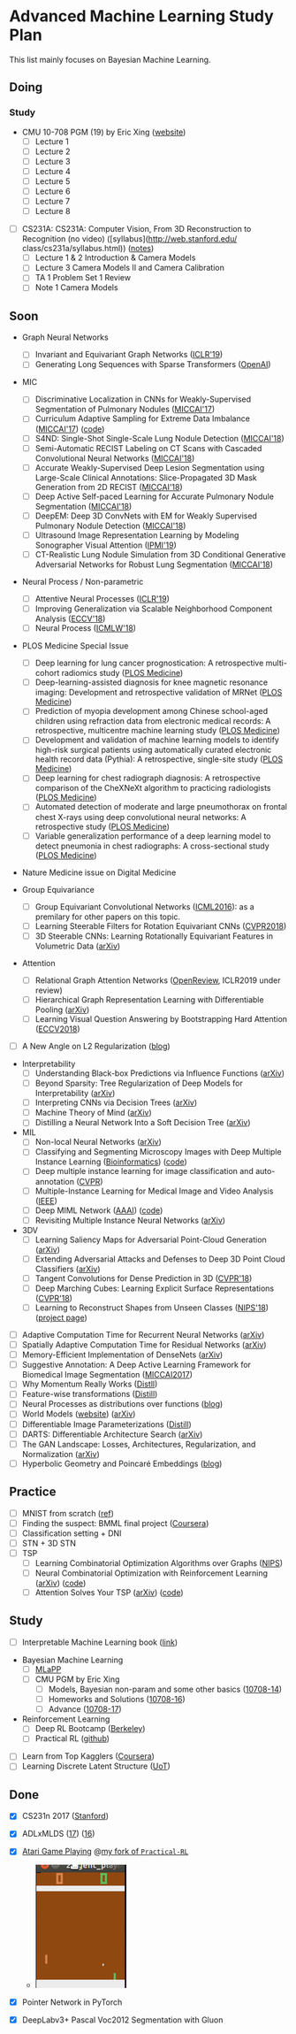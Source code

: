 # Advanced Machine Learning Study Plan
This list mainly focuses on Bayesian Machine Learning.

## Doing

### Study
* CMU 10-708 PGM (19) by Eric Xing ([website](https://sailinglab.github.io/pgm-spring-2019/))
  * [ ] Lecture 1
  * [ ] Lecture 2
  * [ ] Lecture 3
  * [ ] Lecture 4
  * [ ] Lecture 5
  * [ ] Lecture 6
  * [ ] Lecture 7
  * [ ] Lecture 8

* [ ] CS231A: CS231A: Computer Vision, From 3D Reconstruction to Recognition (no video) ([syllabus](http://web.stanford.edu/ class/cs231a/syllabus.html)) ([notes](http://web.stanford.edu/class/cs231a/course_notes.html))
  * [ ] Lecture 1 & 2 Introduction & Camera Models
  * [ ] Lecture 3 Camera Models II and Camera Calibration
  * [ ] TA 1 Problem Set 1 Review
  * [ ] Note 1 Camera Models

## Soon
* Graph Neural Networks

  * [ ] Invariant and Equivariant Graph Networks ([ICLR'19](https://openreview.net/forum?id=Syx72jC9tm))  
  * [ ] Generating Long Sequences with Sparse Transformers ([OpenAI](https://openai.com/blog/sparse-transformer/))
* MIC
  * [ ] Discriminative Localization in CNNs for Weakly-Supervised Segmentation of Pulmonary Nodules ([MICCAI'17](https://arxiv.org/abs/1707.01086))
  * [ ] Curriculum Adaptive Sampling for Extreme Data Imbalance ([MICCAI'17](https://link.springer.com/chapter/10.1007/978-3-319-66179-7_73)) ([code](https://github.com/taki0112/CASED-Tensorflow))
  * [ ] S4ND: Single-Shot Single-Scale Lung Nodule Detection ([MICCAI'18](https://arxiv.org/abs/1805.02279))
  * [ ] Semi-Automatic RECIST Labeling on CT Scans with Cascaded Convolutional Neural Networks ([MICCAI'18](https://arxiv.org/abs/1806.09507))
  * [ ] Accurate Weakly-Supervised Deep Lesion Segmentation using Large-Scale Clinical Annotations: Slice-Propagated 3D Mask Generation from 2D RECIST ([MICCAI'18](https://arxiv.org/abs/1807.01172))
  * [ ] Deep Active Self-paced Learning for Accurate Pulmonary Nodule Segmentation ([MICCAI'18](https://www.researchgate.net/publication/327629896_Deep_Active_Self-paced_Learning_for_Accurate_Pulmonary_Nodule_Segmentation))
  * [ ] DeepEM: Deep 3D ConvNets with EM for Weakly Supervised Pulmonary Nodule Detection ([MICCAI'18](https://link.springer.com/chapter/10.1007/978-3-030-00934-2_90))
  * [ ] Ultrasound Image Representation Learning by Modeling Sonographer Visual Attention ([IPMI'19](https://arxiv.org/abs/1903.02974))
  * [ ] CT-Realistic Lung Nodule Simulation from 3D Conditional Generative Adversarial Networks for Robust Lung Segmentation ([MICCAI'18](https://arxiv.org/abs/1806.04051))

* Neural Process / Non-parametric
  * [ ] Attentive Neural Processes ([ICLR'19](https://arxiv.org/pdf/1901.05761.pdf))
  * [ ] Improving Generalization via Scalable Neighborhood Component Analysis ([ECCV'18](https://arxiv.org/abs/1808.04699))
  * [ ] Neural Process ([ICMLW'18](https://arxiv.org/pdf/1807.01622.pdf))
* PLOS Medicine Special Issue
  * [ ] Deep learning for lung cancer prognostication: A retrospective multi-cohort radiomics study ([PLOS Medicine](https://journals.plos.org/plosmedicine/article?id=10.1371/journal.pmed.1002711))
  * [ ] Deep-learning-assisted diagnosis for knee magnetic resonance imaging: Development and retrospective validation of MRNet ([PLOS Medicine]())
  * [ ] Prediction of myopia development among Chinese school-aged children using refraction data from electronic medical records: A retrospective, multicentre machine learning study ([PLOS Medicine](https://journals.plos.org/plosmedicine/article?id=10.1371/journal.pmed.1002674))
  * [ ] Development and validation of machine learning models to identify high-risk surgical patients using automatically curated electronic health record data (Pythia): A retrospective, single-site study ([PLOS Medicine](https://journals.plos.org/plosmedicine/article/authors?id=10.1371/journal.pmed.1002701))
  * [ ] Deep learning for chest radiograph diagnosis: A retrospective comparison of the CheXNeXt algorithm to practicing radiologists ([PLOS Medicine](https://journals.plos.org/plosmedicine/article?id=10.1371/journal.pmed.1002686))
  * [ ] Automated detection of moderate and large pneumothorax on frontal chest X-rays using deep convolutional neural networks: A retrospective study ([PLOS Medicine](http://dx.plos.org/10.1371/journal.pmed.1002697))
  * [ ] Variable generalization performance of a deep learning model to detect pneumonia in chest radiographs: A cross-sectional study ([PLOS Medicine](https://journals.plos.org/plosmedicine/article?id=10.1371/journal.pmed.1002683))
* Nature Medicine issue on Digital Medicine
* Group Equivariance
  * [ ] Group Equivariant Convolutional Networks ([ICML2016](https://arxiv.org/abs/1602.07576)): as a premilary for other papers on this topic.
  * [ ] Learning Steerable Filters for Rotation Equivariant CNNs ([CVPR2018](http://openaccess.thecvf.com/content_cvpr_2018/papers/Weiler_Learning_Steerable_Filters_CVPR_2018_paper.pdf))
  * [ ] 3D Steerable CNNs: Learning Rotationally Equivariant Features in Volumetric Data ([arXiv](https://arxiv.org/abs/1807.02547))
* Attention
  * [ ] Relational Graph Attention Networks ([OpenReview](https://openreview.net/forum?id=Bklzkh0qFm), ICLR2019 under review)
  * [ ] Hierarchical Graph Representation Learning with Differentiable Pooling ([arXiv](https://arxiv.org/abs/1806.08804))
  * [ ] Learning Visual Question Answering by Bootstrapping Hard Attention ([ECCV2018](https://arxiv.org/abs/1808.00300))
* [ ] A New Angle on L2 Regularization ([blog](https://thomas-tanay.github.io/post--L2-regularization/))
* Interpretability
  * [ ] Understanding Black-box Predictions via Influence Functions ([arXiv](https://arxiv.org/abs/1703.04730))
  * [ ] Beyond Sparsity: Tree Regularization of Deep Models for Interpretability ([arXiv](https://arxiv.org/abs/1711.06178))
  * [ ] Interpreting CNNs via Decision Trees ([arXiv](https://arxiv.org/abs/1802.00121))
  * [ ] Machine Theory of Mind ([arXiv](https://arxiv.org/abs/1802.07740))
  * [ ] Distilling a Neural Network Into a Soft Decision Tree ([arXiv](https://arxiv.org/abs/1711.09784))
* MIL
  * [ ] Non-local Neural Networks ([arXiv](https://arxiv.org/abs/1711.07971))
  * [ ] Classifying and Segmenting Microscopy Images with Deep Multiple Instance Learning ([Bioinformatics](https://www.ncbi.nlm.nih.gov/pmc/articles/PMC4908336/pdf/btw252.pdf)) ([code](https://github.com/dancsalo/TensorFlow-MIL))
  * [ ] Deep multiple instance learning for image classification and auto-annotation ([CVPR](https://www.cv-foundation.org/openaccess/content_cvpr_2015/papers/Wu_Deep_Multiple_Instance_2015_CVPR_paper.pdf))
  * [ ] Multiple-Instance Learning for Medical Image and Video Analysis ([IEEE](http://ieeexplore.ieee.org/document/7812612/))
  * [ ] Deep MIML Network ([AAAI](https://github.com/kingfengji/DeepMIML)) ([code](https://github.com/kingfengji/DeepMIML))
  * [ ] Revisiting Multiple Instance Neural Networks ([arXiv](https://arxiv.org/abs/1610.02501))
* 3DV
  * [ ] Learning Saliency Maps for Adversarial Point-Cloud Generation ([arXiv](https://arxiv.org/abs/1812.01687))
  * [ ] Extending Adversarial Attacks and Defenses to Deep 3D Point Cloud Classifiers ([arXiv](https://arxiv.org/abs/1901.03006))
  * [ ] Tangent Convolutions for Dense Prediction in 3D ([CVPR'18](https://arxiv.org/abs/1807.02443))
  * [ ] Deep Marching Cubes: Learning Explicit Surface Representations ([CVPR'18](http://www.cvlibs.net/publications/Liao2018CVPR.pdf))
  * [ ] Learning to Reconstruct Shapes from Unseen Classes ([NIPS'18](https://papers.nips.cc/paper/7494-learning-to-reconstruct-shapes-from-unseen-classes)) ([project page](http://genre.csail.mit.edu/))
* [ ] Adaptive Computation Time for Recurrent Neural Networks ([arXiv](https://arxiv.org/abs/1603.08983))
* [ ] Spatially Adaptive Computation Time for Residual Networks ([arXiv](https://arxiv.org/abs/1612.02297))
* [ ] Memory-Efficient Implementation of DenseNets ([arXiv](https://arxiv.org/abs/1707.06990))
* [ ] Suggestive Annotation: A Deep Active Learning Framework for Biomedical Image Segmentation ([MICCAI2017](https://arxiv.org/abs/1706.04737))
* [ ] Why Momentum Really Works ([Distll](https://distill.pub/2017/momentum/))
* [ ] Feature-wise transformations ([Distill](https://distill.pub/2018/feature-wise-transformations/))
* [ ] Neural Processes as distributions over functions ([blog](http://kasparmartens.rbind.io/post/np/))
* [ ] World Models ([website](https://worldmodels.github.io/)) ([arXiv](https://arxiv.org/abs/1803.10122))
* [ ] Differentiable Image Parameterizations ([Distill](https://distill.pub/2018/differentiable-parameterizations/))
* [ ] DARTS: Differentiable Architecture Search ([arXiv](https://arxiv.org/abs/1806.09055))
* [ ] The GAN Landscape: Losses, Architectures, Regularization, and Normalization ([arXiv](https://arxiv.org/abs/1807.04720))
* [ ] Hyperbolic Geometry and Poincaré Embeddings ([blog](http://bjlkeng.github.io/posts/hyperbolic-geometry-and-poincare-embeddings/))

## Practice
* [ ] MNIST from scratch ([ref](https://github.com/eriklindernoren/ML-From-Scratch/tree/master/mlfromscratch/deep_learning))
* [ ] Finding the suspect: BMML final project ([Coursera](https://www.coursera.org/learn/bayesian-methods-in-machine-learning/home/welcome))
* [ ] Classification setting + DNI
* [ ] STN + 3D STN
* [ ] TSP 
    * [ ] Learning Combinatorial Optimization Algorithms over Graphs ([NIPS](https://papers.nips.cc/paper/7214-learning-combinatorial-optimization-algorithms-over-graphs.pdf))
    * [ ] Neural Combinatorial Optimization with Reinforcement Learning ([arXiv](https://arxiv.org/abs/1611.09940)) ([code](https://github.com/pemami4911/neural-combinatorial-rl-pytorch))
    * [ ] Attention Solves Your TSP ([arXiv](https://arxiv.org/abs/1803.08475)) ([code](https://github.com/wouterkool/attention-tsp))

## Study
* [ ] Interpretable Machine Learning book ([link](https://christophm.github.io/interpretable-ml-book/index.html))
* Bayesian Machine Learning
    * [ ] [MLaPP](https://www.cs.ubc.ca/~murphyk/MLbook/)
    * [ ] CMU PGM by Eric Xing
        * [ ] Models, Bayesian non-param and some other basics ([10708-14](http://www.cs.cmu.edu/~epxing/Class/10708-14/lecture.html))
        * [ ] Homeworks and Solutions ([10708-16](http://www.cs.cmu.edu/~epxing/Class/10708-16/homework.html)) 
        * [ ] Advance ([10708-17](http://www.cs.cmu.edu/~epxing/Class/10708-17/lecture.html)) 
* Reinforcement Learning
    * [ ] Deep RL Bootcamp ([Berkeley](https://sites.google.com/view/deep-rl-bootcamp/home))
    * [ ] Practical RL ([github](https://github.com/duducheng/Practical_RL))
* [ ] Learn from Top Kagglers ([Coursera](https://www.coursera.org/learn/competitive-data-science/home/welcome))
* [ ] Learning Discrete Latent Structure ([UoT](https://duvenaud.github.io/learn-discrete/)) 

## Done
* [x] CS231n 2017 ([Stanford](http://cs231n.stanford.edu/syllabus.html))
* [x] ADLxMLDS ([17](https://www.csie.ntu.edu.tw/~yvchen/f106-adl/syllabus)) ([16](http://speech.ee.ntu.edu.tw/~tlkagk/courses_MLDS17.html))
* [x] [Atari Game Playing](https://www.csie.ntu.edu.tw/~yvchen/f106-adl/A3) @[my fork of `Practical-RL`](https://github.com/duducheng/Practical_RL/tree/master/workspace) 
    * ![Pong](../weekly/Pong.gif)
* [x] Pointer Network in PyTorch
* [x] DeepLabv3+ Pascal Voc2012 Segmentation with Gluon 

